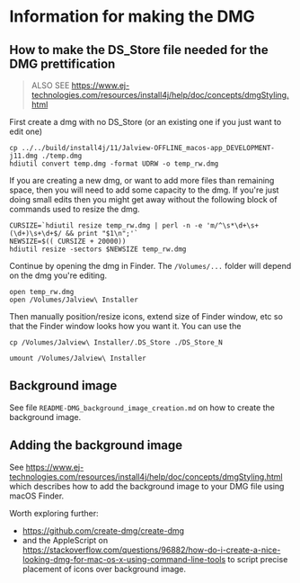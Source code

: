 # Information for making the DMG

## How to make the DS_Store file needed for the DMG prettification

> ALSO SEE https://www.ej-technologies.com/resources/install4j/help/doc/concepts/dmgStyling.html

First create a dmg with no DS_Store (or an existing one if you just want to edit one)

```
cp ../../build/install4j/11/Jalview-OFFLINE_macos-app_DEVELOPMENT-j11.dmg ./temp.dmg
hdiutil convert temp.dmg -format UDRW -o temp_rw.dmg
```

If you are creating a new dmg, or want to add more files than remaining space, then you will need to add some capacity to the dmg.  If you're just doing small edits then you might get away without the following block of commands used to resize the dmg.

```
CURSIZE=`hdiutil resize temp_rw.dmg | perl -n -e 'm/^\s*\d+\s+(\d+)\s+\d+$/ && print "$1\n";'`
NEWSIZE=$(( CURSIZE + 20000))
hdiutil resize -sectors $NEWSIZE temp_rw.dmg
```
Continue by opening the dmg in Finder.  The `/Volumes/...` folder will depend on the dmg you're editing.
```
open temp_rw.dmg
open /Volumes/Jalview\ Installer
```

Then manually position/resize icons, extend size of Finder window, etc so that the Finder window looks how you want it.
You can use the

```
cp /Volumes/Jalview\ Installer/.DS_Store ./DS_Store_N

umount /Volumes/Jalview\ Installer
```

## Background image

See file `README-DMG_background_image_creation.md` on how to create the background image.

## Adding the background image

See https://www.ej-technologies.com/resources/install4j/help/doc/concepts/dmgStyling.html which describes how to add the background image to your DMG file
using macOS Finder.

Worth exploring further:
* https://github.com/create-dmg/create-dmg
* and the AppleScript on https://stackoverflow.com/questions/96882/how-do-i-create-a-nice-looking-dmg-for-mac-os-x-using-command-line-tools
to script precise placement of icons over background image.
